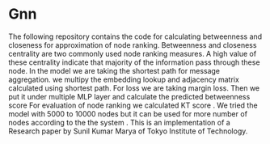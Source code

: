 # Gnn
The following repository contains the code for calculating betweenness and closeness for approximation of node ranking.
Betweenness and closeness centrality are two commonly used node ranking measures.
A high value of these centrality indicate that majority of the information pass through these node.
In the model we are taking the shortest path for message aggregation.
we multipy the embedding lookup and adjacency matrix calculated using shortest path.
For loss we are taking margin loss.
Then we put it under multiple MLP layer and calculate the predicted betweenness score
For evaluation of node ranking we calculated KT score .
We tried the model with 5000 to 10000 nodes but it can be used for more number of nodes according to the the system .
This is an implementation of a Research paper by  Sunil Kumar Marya of Tokyo Institute of Technology.

